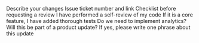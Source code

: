 Describe your changes Issue ticket number and link Checklist before requesting a review  I have performed a self-review of my code  If it is a core feature, I have added thorough tests  Do we need to implement analytics?  Will this be part of a product update? If yes, please write one phrase about this update
